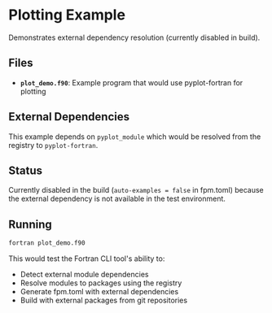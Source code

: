 # Plotting Example

Demonstrates external dependency resolution (currently disabled in build).

## Files

- **`plot_demo.f90`**: Example program that would use pyplot-fortran for plotting

## External Dependencies

This example depends on `pyplot_module` which would be resolved from the registry to `pyplot-fortran`.

## Status

Currently disabled in the build (`auto-examples = false` in fpm.toml) because the external dependency is not available in the test environment.

## Running

```bash
fortran plot_demo.f90
```

This would test the Fortran CLI tool's ability to:
- Detect external module dependencies
- Resolve modules to packages using the registry
- Generate fpm.toml with external dependencies
- Build with external packages from git repositories
